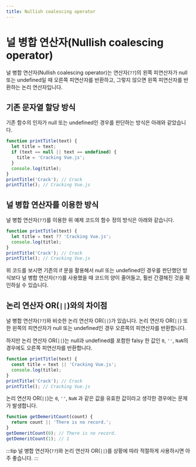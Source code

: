 ```yaml
---
title: Nullish coalescing operator
---
```


# 널 병합 연산자(Nullish coalescing operator)

널 병합 연산자(Nullish coalescing operator)는 연산자(`??`)의 왼쪽 피연산자가 null 또는 undefined일 때 오른쪽 피연산자를 반환하고, 그렇지 않으면 왼쪽 피연산자를 반환하는 논리 연산자입니다.

## 기존 문자열 할당 방식

기존 함수의 인자가 null 또는 undefined인 경우를 판단하는 방식은 아래와 같았습니다.

```js
function printTitle(text) {
  let title = text;
  if (text == null || text == undefined) {
    title = 'Cracking Vue.js';
  }
  console.log(title);
}
printTitle('Crack'); // Crack
printTitle(); // Cracking Vue.js
```

## 널 병합 연산자를 이용한 방식

널 병합 연산자(`??`)를 이용한 위 예제 코드의 함수 정의 방식은 아래와 같습니다.

```js
function printTitle(text) {
  let title = text ?? 'Cracking Vue.js';
  console.log(title);
}
printTitle('Crack'); // Crack
printTitle(); // Cracking Vue.js
```

위 코드를 보시면 기존의 if 문을 활용해서 null 또는 undefined인 경우를 판단했던 방식보다 널 병합 연산자(`??`)를 사용했을 때 코드의 양이 줄어들고, 훨씬 간결해진 것을 확인하실 수 있습니다.

## 논리 연산자 OR(`||`)와의 차이점

널 병합 연산자(`??`)와 비슷한 논리 연산자 OR(`||`)가 있습니다. 논리 연산자 OR(`||`) 또한 왼쪽의 피연산자가 null 또는 undefined인 경우 오른쪽의 피연산자를 반환합니다.

하지만 논리 연산자 OR(`||`)는 null과 undefined를 포함한 falsy 한 값인 `0`, `''`, `NaN`의 경우에도 오른쪽 피연산자를 반환합니다.

```js
function printTitle(text) {
  const title = text || 'Cracking Vue.js';
  console.log(title);
}
printTitle('Crack'); // Crack
printTitle(); // Cracking Vue.js
```

논리 연산자 OR(`||`)는 `0`, `''`, `NaN` 과 같은 값을 유효한 값이라고 생각한 경우에는 문제가 발생합니다.

```js
function getDemeritCount(count) {
  return count || 'There is no record.';
}
getDemeritCount(0); // There is no record.
getDemeritCount(1); // 1
```

:::tip
널 병합 연산자(`??`)와 논리 연산자 OR(`||`)를 상황에 따라 적절하게 사용하시면 아주 좋습니다.
:::
